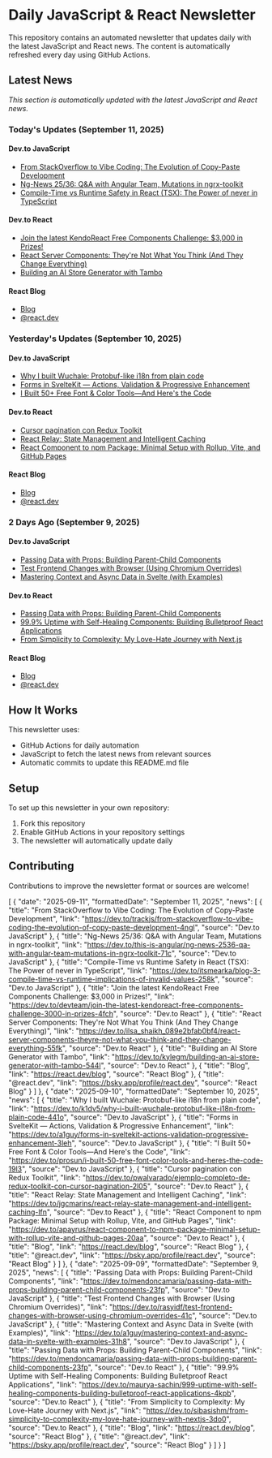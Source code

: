 # Daily JavaScript & React Newsletter

This repository contains an automated newsletter that updates daily with the latest JavaScript and React news. The content is automatically refreshed every day using GitHub Actions.

## Latest News

*This section is automatically updated with the latest JavaScript and React news.*

### Today's Updates (September 11, 2025)

#### Dev.to JavaScript

- [From StackOverflow to Vibe Coding: The Evolution of Copy-Paste Development](https://dev.to/trackjs/from-stackoverflow-to-vibe-coding-the-evolution-of-copy-paste-development-4ngl)
- [Ng-News 25/36: Q&A with Angular Team, Mutations in ngrx-toolkit](https://dev.to/this-is-angular/ng-news-2536-qa-with-angular-team-mutations-in-ngrx-toolkit-71c)
- [Compile-Time vs Runtime Safety in React (TSX): The Power of never in TypeScript](https://dev.to/itsmearka/blog-3-compile-time-vs-runtime-implications-of-invalid-values-258k)

#### Dev.to React

- [Join the latest KendoReact Free Components Challenge: $3,000 in Prizes!](https://dev.to/devteam/join-the-latest-kendoreact-free-components-challenge-3000-in-prizes-4fch)
- [React Server Components: They're Not What You Think (And They Change Everything)](https://dev.to/ilsa_shaikh_089e2bfab0bf4/react-server-components-theyre-not-what-you-think-and-they-change-everything-55fk)
- [Building an AI Store Generator with Tambo](https://dev.to/kylegm/building-an-ai-store-generator-with-tambo-544l)

#### React Blog

- [Blog](https://react.dev/blog)
- [@react.dev](https://bsky.app/profile/react.dev)

### Yesterday's Updates (September 10, 2025)

#### Dev.to JavaScript

- [Why I built Wuchale: Protobuf-like i18n from plain code](https://dev.to/k1dv5/why-i-built-wuchale-protobuf-like-i18n-from-plain-code-441o)
- [Forms in SvelteKit — Actions, Validation & Progressive Enhancement](https://dev.to/a1guy/forms-in-sveltekit-actions-validation-progressive-enhancement-3leh)
- [I Built 50+ Free Font & Color Tools—And Here's the Code](https://dev.to/prosun/i-built-50-free-font-color-tools-and-heres-the-code-19l3)

#### Dev.to React

- [Cursor pagination con Redux Toolkit](https://dev.to/pwalvarado/ejemplo-completo-de-redux-toolkit-con-cursor-pagination-2l05)
- [React Relay: State Management and Intelligent Caching](https://dev.to/jgcmarins/react-relay-state-management-and-intelligent-caching-lfn)
- [React Component to npm Package: Minimal Setup with Rollup, Vite, and GitHub Pages](https://dev.to/apayrus/react-component-to-npm-package-minimal-setup-with-rollup-vite-and-github-pages-20aa)

#### React Blog

- [Blog](https://react.dev/blog)
- [@react.dev](https://bsky.app/profile/react.dev)

### 2 Days Ago (September 9, 2025)

#### Dev.to JavaScript

- [Passing Data with Props: Building Parent-Child Components](https://dev.to/mendoncamaria/passing-data-with-props-building-parent-child-components-23fp)
- [Test Frontend Changes with Browser (Using Chromium Overrides)](https://dev.to/rasyidf/test-frontend-changes-with-browser-using-chromium-overrides-41c)
- [Mastering Context and Async Data in Svelte (with Examples)](https://dev.to/a1guy/mastering-context-and-async-data-in-svelte-with-examples-31h8)

#### Dev.to React

- [Passing Data with Props: Building Parent-Child Components](https://dev.to/mendoncamaria/passing-data-with-props-building-parent-child-components-23fp)
- [99.9% Uptime with Self-Healing Components: Building Bulletproof React Applications](https://dev.to/maurya-sachin/999-uptime-with-self-healing-components-building-bulletproof-react-applications-4kpb)
- [From Simplicity to Complexity: My Love-Hate Journey with Next.js](https://dev.to/sibasishm/from-simplicity-to-complexity-my-love-hate-journey-with-nextjs-3do0)

#### React Blog

- [Blog](https://react.dev/blog)
- [@react.dev](https://bsky.app/profile/react.dev)

## How It Works

This newsletter uses:
- GitHub Actions for daily automation
- JavaScript to fetch the latest news from relevant sources
- Automatic commits to update this README.md file

## Setup

To set up this newsletter in your own repository:

1. Fork this repository
2. Enable GitHub Actions in your repository settings
3. The newsletter will automatically update daily

## Contributing

Contributions to improve the newsletter format or sources are welcome!

<!-- NEWS_DATA_START -->
[
  {
    "date": "2025-09-11",
    "formattedDate": "September 11, 2025",
    "news": [
      {
        "title": "From StackOverflow to Vibe Coding: The Evolution of Copy-Paste Development",
        "link": "https://dev.to/trackjs/from-stackoverflow-to-vibe-coding-the-evolution-of-copy-paste-development-4ngl",
        "source": "Dev.to JavaScript"
      },
      {
        "title": "Ng-News 25/36: Q&A with Angular Team, Mutations in ngrx-toolkit",
        "link": "https://dev.to/this-is-angular/ng-news-2536-qa-with-angular-team-mutations-in-ngrx-toolkit-71c",
        "source": "Dev.to JavaScript"
      },
      {
        "title": "Compile-Time vs Runtime Safety in React (TSX): The Power of never in TypeScript",
        "link": "https://dev.to/itsmearka/blog-3-compile-time-vs-runtime-implications-of-invalid-values-258k",
        "source": "Dev.to JavaScript"
      },
      {
        "title": "Join the latest KendoReact Free Components Challenge: $3,000 in Prizes!",
        "link": "https://dev.to/devteam/join-the-latest-kendoreact-free-components-challenge-3000-in-prizes-4fch",
        "source": "Dev.to React"
      },
      {
        "title": "React Server Components: They're Not What You Think (And They Change Everything)",
        "link": "https://dev.to/ilsa_shaikh_089e2bfab0bf4/react-server-components-theyre-not-what-you-think-and-they-change-everything-55fk",
        "source": "Dev.to React"
      },
      {
        "title": "Building an AI Store Generator with Tambo",
        "link": "https://dev.to/kylegm/building-an-ai-store-generator-with-tambo-544l",
        "source": "Dev.to React"
      },
      {
        "title": "Blog",
        "link": "https://react.dev/blog",
        "source": "React Blog"
      },
      {
        "title": "@react.dev",
        "link": "https://bsky.app/profile/react.dev",
        "source": "React Blog"
      }
    ]
  },
  {
    "date": "2025-09-10",
    "formattedDate": "September 10, 2025",
    "news": [
      {
        "title": "Why I built Wuchale: Protobuf-like i18n from plain code",
        "link": "https://dev.to/k1dv5/why-i-built-wuchale-protobuf-like-i18n-from-plain-code-441o",
        "source": "Dev.to JavaScript"
      },
      {
        "title": "Forms in SvelteKit — Actions, Validation & Progressive Enhancement",
        "link": "https://dev.to/a1guy/forms-in-sveltekit-actions-validation-progressive-enhancement-3leh",
        "source": "Dev.to JavaScript"
      },
      {
        "title": "I Built 50+ Free Font & Color Tools—And Here's the Code",
        "link": "https://dev.to/prosun/i-built-50-free-font-color-tools-and-heres-the-code-19l3",
        "source": "Dev.to JavaScript"
      },
      {
        "title": "Cursor pagination con Redux Toolkit",
        "link": "https://dev.to/pwalvarado/ejemplo-completo-de-redux-toolkit-con-cursor-pagination-2l05",
        "source": "Dev.to React"
      },
      {
        "title": "React Relay: State Management and Intelligent Caching",
        "link": "https://dev.to/jgcmarins/react-relay-state-management-and-intelligent-caching-lfn",
        "source": "Dev.to React"
      },
      {
        "title": "React Component to npm Package: Minimal Setup with Rollup, Vite, and GitHub Pages",
        "link": "https://dev.to/apayrus/react-component-to-npm-package-minimal-setup-with-rollup-vite-and-github-pages-20aa",
        "source": "Dev.to React"
      },
      {
        "title": "Blog",
        "link": "https://react.dev/blog",
        "source": "React Blog"
      },
      {
        "title": "@react.dev",
        "link": "https://bsky.app/profile/react.dev",
        "source": "React Blog"
      }
    ]
  },
  {
    "date": "2025-09-09",
    "formattedDate": "September 9, 2025",
    "news": [
      {
        "title": "Passing Data with Props: Building Parent-Child Components",
        "link": "https://dev.to/mendoncamaria/passing-data-with-props-building-parent-child-components-23fp",
        "source": "Dev.to JavaScript"
      },
      {
        "title": "Test Frontend Changes with Browser (Using Chromium Overrides)",
        "link": "https://dev.to/rasyidf/test-frontend-changes-with-browser-using-chromium-overrides-41c",
        "source": "Dev.to JavaScript"
      },
      {
        "title": "Mastering Context and Async Data in Svelte (with Examples)",
        "link": "https://dev.to/a1guy/mastering-context-and-async-data-in-svelte-with-examples-31h8",
        "source": "Dev.to JavaScript"
      },
      {
        "title": "Passing Data with Props: Building Parent-Child Components",
        "link": "https://dev.to/mendoncamaria/passing-data-with-props-building-parent-child-components-23fp",
        "source": "Dev.to React"
      },
      {
        "title": "99.9% Uptime with Self-Healing Components: Building Bulletproof React Applications",
        "link": "https://dev.to/maurya-sachin/999-uptime-with-self-healing-components-building-bulletproof-react-applications-4kpb",
        "source": "Dev.to React"
      },
      {
        "title": "From Simplicity to Complexity: My Love-Hate Journey with Next.js",
        "link": "https://dev.to/sibasishm/from-simplicity-to-complexity-my-love-hate-journey-with-nextjs-3do0",
        "source": "Dev.to React"
      },
      {
        "title": "Blog",
        "link": "https://react.dev/blog",
        "source": "React Blog"
      },
      {
        "title": "@react.dev",
        "link": "https://bsky.app/profile/react.dev",
        "source": "React Blog"
      }
    ]
  }
]
<!-- NEWS_DATA_END -->
